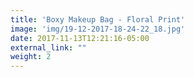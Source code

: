 ```yaml
---
title: 'Boxy Makeup Bag - Floral Print'
image: 'img/19-12-2017-18-24-22_18.jpg'
date: 2017-11-13T12:21:16-05:00
external_link: ""
weight: 2
---
```

